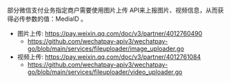 部分微信支付业务指定商户需要使用图片上传 API来上报图片、视频信息，从而获得必传参数的值：MediaID 。

- 图片上传: https://pay.weixin.qq.com/doc/v3/partner/4012760490
    - https://github.com/wechatpay-apiv3/wechatpay-go/blob/main/services/fileuploader/image_uploader.go
- 视频上传: https://pay.weixin.qq.com/doc/v3/partner/4012761084
    - https://github.com/wechatpay-apiv3/wechatpay-go/blob/main/services/fileuploader/video_uploader.go